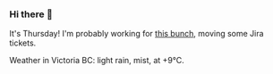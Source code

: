 ### Hi there :wave:

It's Thursday! I'm probably working for [this bunch](https://github.com/kohofinancial), moving some Jira tickets.

Weather in Victoria BC: light rain, mist, at +9°C.
